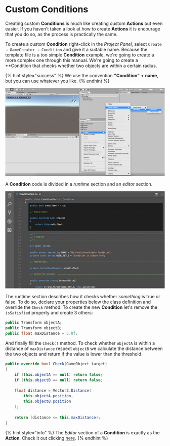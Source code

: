 # Custom Conditions

Creating custom **Conditions** is much like creating custom **Actions** but even easier. If you haven't taken a look at how to create **Actions** it is encourage that you do so, as the process is practically the same.

To create a custom **Condition** right-click in the _Project Panel_, select `Create → GameCreator → Condition` and give it a suitable name. Because the template file is a too simple **Condition** example, we're going to create a more complex one through this manual. We're going to create a \*\*Condition that checks whether two objects are within a certain radius.

{% hint style="success" %}
We use the convention **"Condition" +** **name**, but you can use whatever you like.
{% endhint %}

![](../../../.gitbook/assets/api-create-action%20%281%29.jpg)

A **Condition** code is divided in a _runtime_ section and an _editor_ section.

![](../../../.gitbook/assets/api-condition-runtime.jpg)

The runtime section describes how it checks whether _something_ is true or false. To do so, declare your properties below the class definition and override the `Check` method. To create the new **Condition** let's remove the `isSatisfied` property and create 3 others:

```csharp
public Transform objectA;
public Transform objectB;
public float maxDistance = 5.0f;
```

And finally fill the `Check()` method. To check whether `objectA` is within a distance of `maxDistance` respect `objectB` we calculate the distance between the two objects and return if the value is lower than the threshold.

```csharp
public override bool Check(GameObject target)
{
    if (this.objectA == null) return false;
    if (this.objectB == null) return false;
​
    float distance = Vector3.Distance(
        this.objectA.position,
        this.objectB.position
    );
​
    return (distance <= this.maxDistance);
}
```

{% hint style="info" %}
The _Editor_ section of a **Condition** is exactly as the **Action**. Check it out clicking [here](custom-actions.md#editor-body-example).
{% endhint %}

